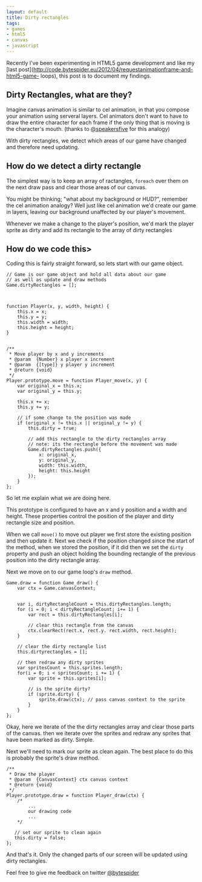 ```yaml
--- 
layout: default
title: Dirty rectangles
tags: 
- games
- html5
- canvas
- javascript
---
```

Recently I've been experimenting in HTML5 game development and like my [last
post](http://code.bytespider.eu/2012/04/requestanimationframe-and-html5-game-
loops), this post is to document my findings.

## Dirty Rectangles, what are they?

Imagine canvas animation is similar to cel animation, in that you compose your
animation using serveral layers. Cel animators don't want to have to draw the
entire character for each frame if the only thing that is moving is the
character's mouth. (thanks to
[@speakersfive](https://twiiter.com/speakersfive) for this analogy)

With dirty rectangles, we detect which areas of our game have changed and
therefore need updating.

## How do we detect a dirty rectangle

The simplest way is to keep an array of ractangles, `foreach` over them on the
next draw pass and clear those areas of our canvas.

You might be thinking; "what about my background or HUD?", remember the cel
animation analogy? Well just like cel animation we'd create our game in
layers, leaving our background unaffected by our player's movement.

Whenever we make a change to the player's position, we'd mark the player
sprite as dirty and add its rectangle to the array of dirty rectangles

## How do we code this>

Coding this is fairly straight forward, so lets start with our game object.

    
    
    // Game is our game object and hold all data about our game
    // as well as update and draw methods
    Game.dirtyRectangles = [];
    
    
    
    function Player(x, y, width, height) {
        this.x = x;
        this.y = y;
        this.width = width;
        this.height = height;
    }
    
    
    /**
     * Move player by x and y increments
     * @param  {Number} x player x increment
     * @param  {[type]} y player y increment
     * @return {void}
     */
    Player.prototype.move = function Player_move(x, y) {
        var original_x = this.x;
        var original_y = this.y;
    
        this.x += x;
        this.y += y;
    
        // if some change to the position was made
        if (original_x != this.x || original_y != y) {
            this.dirty = true;
    
            // add this rectangle to the dirty rectangles array
            // note: its the rectangle before the movement was made
            Game.dirtyRectangles.push({
                x: original_x,
                y: original_y,
                width: this.width,
                height: this.height
            });
        }
    };
    

So let me explain what we are doing here.

This prototype is configured to have an x and y position and a width and
height. These properties control the position of the player and dirty
rectangle size and position.

When we call `move()` to move out player we first store the existing position
and then update it. Next we check if the position changed since the start of
the method, when we stored the position, if it did then we set the `dirty`
property and push an object holding the bounding rectangle of the previous
position into the dirty rectangle array.

Next we move on to our game loop's `draw` method.

    
    
    Game.draw = function Game_draw() {
        var ctx = Game.canvasContext;
    
    
        var i, dirtyRectangleCount = this.dirtyRectangles.length;
        for (i = 0; i < dirtyRectangleCount; i+= 1) {
            var rect = this.dirtyRectangles[i];
    
            // clear this rectangle from the canvas
            ctx.clearRect(rect.x, rect.y. rect.width, rect.height);
        }
    
        // clear the dirty rectangle list
        this.dirtyrectangles = [];
    
        // then redraw any dirty sprites
        var spritesCount = this.sprites.length;
        for(i = 0; i < spritesCount; i += 1) {
            var sprite = this.sprites[i];
    
            // is the sprite dirty?
            if (sprite.dirty) {
                sprite.draw(ctx); // pass canvas context to the sprite
            }
        }
    };
    

Okay, here we iterate of the the dirty rectangles array and clear those parts
of the canvas. then we iterate over the sprites and redraw any sprites that
have been marked as dirty. Simple.

Next we'll need to mark our sprite as clean again. The best place to do this
is probably the sprite's draw method.

    
    
    /**
     * Draw the player
     * @param  {CanvasContext} ctx canvas context
     * @return {void}
     */
    Player.prototype.draw = function Player_draw(ctx) {
        /*
            ...
            our drawing code
            ...
        */
       
       // set our sprite to clean again
       this.dirty = false;
    };
    

And that's it. Only the changed parts of our screen will be updated using
dirty rectangles.

Feel free to give me feedback on twitter
[@bytespider](https://twitter.com/bytespider)

